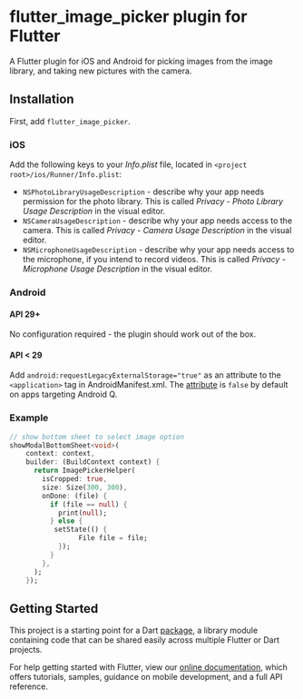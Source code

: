 # flutter_image_picker plugin for Flutter

A Flutter plugin for iOS and Android for picking images from the image library,
and taking new pictures with the camera.

## Installation

First, add `flutter_image_picker`.

### iOS

Add the following keys to your _Info.plist_ file, located in `<project root>/ios/Runner/Info.plist`:

* `NSPhotoLibraryUsageDescription` - describe why your app needs permission for the photo library. This is called _Privacy - Photo Library Usage Description_ in the visual editor.
* `NSCameraUsageDescription` - describe why your app needs access to the camera. This is called _Privacy - Camera Usage Description_ in the visual editor.
* `NSMicrophoneUsageDescription` - describe why your app needs access to the microphone, if you intend to record videos. This is called _Privacy - Microphone Usage Description_ in the visual editor.

### Android

#### API 29+
No configuration required - the plugin should work out of the box.

#### API < 29

Add `android:requestLegacyExternalStorage="true"` as an attribute to the `<application>` tag in AndroidManifest.xml. The [attribute](https://developer.android.com/training/data-storage/compatibility) is `false` by default on apps targeting Android Q.


### Example

``` dart
// show bottom sheet to select image option
showModalBottomSheet<void>(
    context: context,
    builder: (BuildContext context) {
      return ImagePickerHelper(
        isCropped: true,
        size: Size(300, 300),
        onDone: (file) {
          if (file == null) {
            print(null);
          } else {
           setState(() {
                 File file = file;
            });
          }
        },
      );
    });
```


## Getting Started

This project is a starting point for a Dart
[package](https://flutter.dev/developing-packages/),
a library module containing code that can be shared easily across
multiple Flutter or Dart projects.

For help getting started with Flutter, view our 
[online documentation](https://flutter.dev/docs), which offers tutorials, 
samples, guidance on mobile development, and a full API reference.
